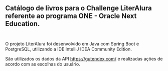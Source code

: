 ## Catálogo de livros para o Challenge LiterAlura referente ao programa ONE - Oracle Next Education.<br><br>

O projeto LiterAlura foi desenvolvido em Java com Spring Boot e PostgreSQL, utilizando a IDE IntelliJ IDEA Community Edition.<br>

São utilizados os dados da API https://gutendex.com/ e realizadas ações de acordo com as escolhas do usuário.<br><br><br>